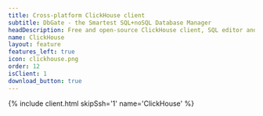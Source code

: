```yaml
---
title: Cross-platform ClickHouse client
subtitle: DbGate - the Smartest SQL+noSQL Database Manager
headDescription: Free and open-source ClickHouse client, SQL editor and database manager. Desktop app in Linux, Windows, MacOS and web app in Docker.
name: ClickHouse
layout: feature
features_left: true
icon: clickhouse.png
order: 12
isClient: 1
download_button: true
---
```


{% include client.html skipSsh='1' name='ClickHouse' %}
